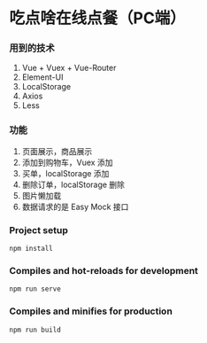 # 吃点啥在线点餐（PC端）

### 用到的技术
1. Vue + Vuex + Vue-Router
2. Element-UI
3. LocalStorage
4. Axios
5. Less

### 功能
1. 页面展示，商品展示
2. 添加到购物车，Vuex 添加
3. 买单，localStorage 添加
4. 删除订单，localStorage 删除
5. 图片懒加载
6. 数据请求的是 Easy Mock 接口

### Project setup
```
npm install
```

### Compiles and hot-reloads for development
```
npm run serve
```

### Compiles and minifies for production
```
npm run build
```